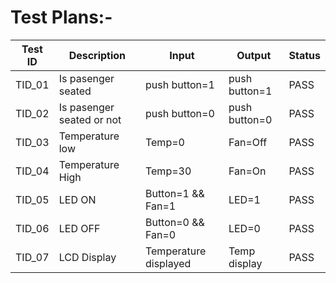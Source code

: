 # Test Plans:-

|  Test ID | Description  | Input  | Output  | Status |
|---|---|---|---|---|
| TID_01  | Is pasenger seated  | push button=1| push button=1| PASS  |
| TID_02  | Is pasenger  seated or not | push button=0| push button=0 | PASS  |
| TID_03  | Temperature low | Temp=0| Fan=Off | PASS  |
| TID_04  | Temperature High | Temp=30| Fan=On  | PASS  |
| TID_05  | LED ON | Button=1 && Fan=1| LED=1 | PASS  |
| TID_06  | LED OFF | Button=0 && Fan=0| LED=0 | PASS  |
| TID_07| LCD Display | Temperature displayed |Temp display| PASS  |
